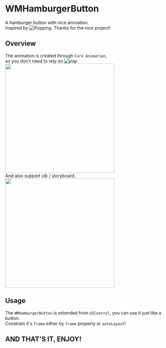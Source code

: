 # WMHamburgerButton
A hamburger button with nice animation.<br>
Inspired by ![Popping](https://github.com/schneiderandre/popping).
Thanks for the nice project!

## Overview
The animation is created through `Core Animation`, <br>
so you don't need to rely on ![pop](https://github.com/facebook/pop).<br>
<img height="350" src="https://github.com/wangmchn/WMHamburgerButton/blob/master/WMHamburgerButton/ScreenShot/HamburgerButton.gif"/>
<br>
And also support xib / storyboard.<br>
<img height="350" src="https://github.com/wangmchn/WMHamburgerButton/blob/master/WMHamburgerButton/ScreenShot/HamburgerButtonWithStroyboard.gif"/>
<br>
## Usage

The `WMHamburgerButton` is extended from `UIControl`, you can use it just like a button.<br>
Constrain it's `frame` either by `frame` property or `autoLayout`!

## AND THAT'S IT, ENJOY!
